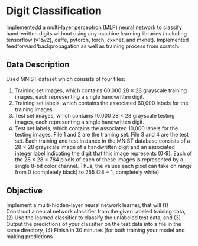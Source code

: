 # Digit Classification
Implementedd a multi-layer perceptron (MLP) neural network to classify hand-written digits without using any machine learning libraries (including
tensorflow (v1&v2), caffe, pytorch, torch, cxxnet, and mxnet). Implemented feedforward/backpropagation as well as training process from scratch.

## Data Description
Used MNIST dataset which consists of four files:
1. Training set images, which contains 60,000 28 × 28 grayscale training images, each representing a single handwritten digit.
2. Training set labels, which contains the associated 60,000 labels for the training images.
3. Test set images, which contains 10,000 28 × 28 grayscale testing images, each representing a single handwritten digit.
4. Test set labels, which contains the associated 10,000 labels for the testing images.
File 1 and 2 are the training set. File 3 and 4 are the test set. Each training and test instance in the MNIST database consists of a 28 × 28 grayscale image of a handwritten digit and an associated integer label indicating the digit that this image represents (0-9). Each of the 28 × 28 = 784 pixels of each of these images is represented by a single 8-bit color channel. Thus, the values each pixel can take on range from 0 (completely black) to 255 (28 − 1, completely white).

## Objective
Implement a multi-hidden-layer neural network learner, that will
(1) Construct a neural network classifier from the given labeled training data,
(2) Use the learned classifier to classify the unlabeled test data, and
(3) Output the predictions of your classifier on the test data into a file in the same directory,
(4) Finish in 30 minutes (for both training your model and making predictions